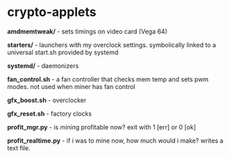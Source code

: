 # crypto-applets

**amdmemtweak/** - sets timings on video card (Vega 64)

**starters/** - launchers with my overclock settings. symbolically linked to a universal start.sh provided by systemd

**systemd/** - daemonizers

**fan_control.sh** - a fan controller that checks mem temp and sets pwm modes. not used when miner has fan control

**gfx_boost.sh** - overclocker

**gfx_reset.sh** - factory clocks

**profit_mgr.py** - is mining profitable now? exit with 1 [err] or 0 [ok]

**profit_realtime.py** - if i was to mine now, how much would i make? writes a text file.
